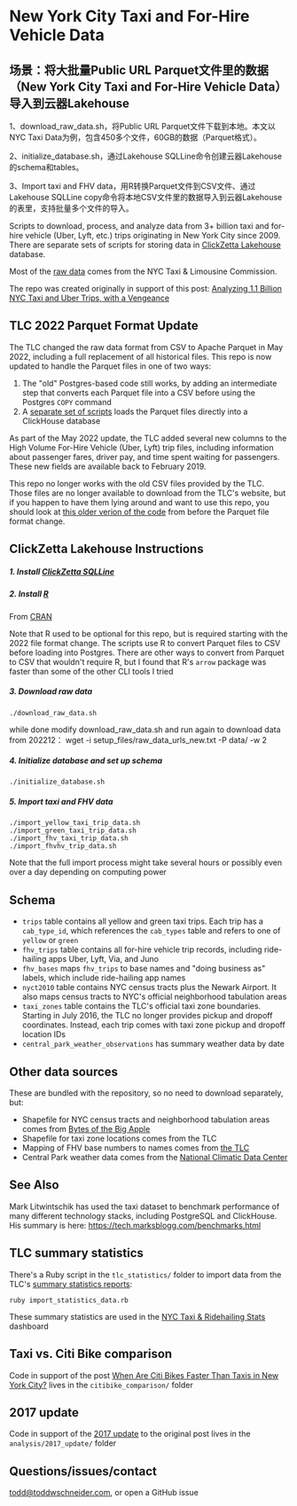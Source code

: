 # New York City Taxi and For-Hire Vehicle Data

## 场景：将大批量Public URL Parquet文件里的数据（New York City Taxi and For-Hire Vehicle Data）导入到云器Lakehouse
1、download_raw_data.sh，将Public URL Parquet文件下载到本地。本文以NYC Taxi Data为例，包含450多个文件，60GB的数据（Parquet格式）。

2、initialize_database.sh，通过Lakehouse SQLLine命令创建云器Lakehouse的schema和tables。

3、Import taxi and FHV data，用R转换Parquet文件到CSV文件、通过Lakehouse SQLLine copy命令将本地CSV文件里的数据导入到云器Lakehouse的表里，支持批量多个文件的导入。


Scripts to download, process, and analyze data from 3+ billion taxi and for-hire vehicle (Uber, Lyft, etc.) trips originating in New York City since 2009. There are separate sets of scripts for storing data in [ClickZetta Lakehouse](https://yunqi.tech/) database.

Most of the [raw data](https://www1.nyc.gov/site/tlc/about/tlc-trip-record-data.page) comes from the NYC Taxi & Limousine Commission.

The repo was created originally in support of this post: [Analyzing 1.1 Billion NYC Taxi and Uber Trips, with a Vengeance](https://toddwschneider.com/posts/analyzing-1-1-billion-nyc-taxi-and-uber-trips-with-a-vengeance/)

## TLC 2022 Parquet Format Update

The TLC changed the raw data format from CSV to Apache Parquet in May 2022, including a full replacement of all historical files. This repo is now updated to handle the Parquet files in one of two ways:

1. The "old" Postgres-based code still works, by adding an intermediate step that converts each Parquet file into a CSV before using the Postgres `COPY` command
2. A [separate set of scripts](https://github.com/toddwschneider/nyc-taxi-data/tree/master/clickhouse) loads the Parquet files directly into a ClickHouse database

As part of the May 2022 update, the TLC added several new columns to the High Volume For-Hire Vehicle (Uber, Lyft) trip files, including information about passenger fares, driver pay, and time spent waiting for passengers. These new fields are available back to February 2019.

This repo no longer works with the old CSV files provided by the TLC. Those files are no longer available to download from the TLC's website, but if you happen to have them lying around and want to use this repo, you should look at [this older verion of the code](https://github.com/toddwschneider/nyc-taxi-data/tree/2e805ab0f1bf362f890c6b6f227526c575f73b67) from before the Parquet file format change.

## ClickZetta Lakehouse Instructions

##### 1. Install [ClickZetta SQLLine](https://doc.clickzetta.com/zh-CN/connect-with-cli) 

##### 2. Install [R](https://www.r-project.org/)

From [CRAN](https://cloud.r-project.org/)

Note that R used to be optional for this repo, but is required starting with the 2022 file format change. The scripts use R to convert Parquet files to CSV before loading into Postgres. There are other ways to convert from Parquet to CSV that wouldn't require R, but I found that R's `arrow` package was faster than some of the other CLI tools I tried

##### 3. Download raw data

`./download_raw_data.sh`

while done modify download_raw_data.sh and run again to download data from 202212：
wget -i setup_files/raw_data_urls_new.txt -P data/ -w 2

##### 4. Initialize database and set up schema

`./initialize_database.sh`

##### 5. Import taxi and FHV data

`./import_yellow_taxi_trip_data.sh`
<br>
`./import_green_taxi_trip_data.sh`
<br>
`./import_fhv_taxi_trip_data.sh`
<br>
`./import_fhvhv_trip_data.sh`

Note that the full import process might take several hours or possibly even over a day depending on computing power

## Schema

- `trips` table contains all yellow and green taxi trips. Each trip has a `cab_type_id`, which references the `cab_types` table and refers to one of `yellow` or `green`
- `fhv_trips` table contains all for-hire vehicle trip records, including ride-hailing apps Uber, Lyft, Via, and Juno
- `fhv_bases` maps `fhv_trips` to base names and "doing business as" labels, which include ride-hailing app names
- `nyct2010` table contains NYC census tracts plus the Newark Airport. It also maps census tracts to NYC's official neighborhood tabulation areas
- `taxi_zones` table contains the TLC's official taxi zone boundaries. Starting in July 2016, the TLC no longer provides pickup and dropoff coordinates. Instead, each trip comes with taxi zone pickup and dropoff location IDs
- `central_park_weather_observations` has summary weather data by date

## Other data sources

These are bundled with the repository, so no need to download separately, but:

- Shapefile for NYC census tracts and neighborhood tabulation areas comes from [Bytes of the Big Apple](https://www1.nyc.gov/site/planning/data-maps/open-data/districts-download-metadata.page)
- Shapefile for taxi zone locations comes from the TLC
- Mapping of FHV base numbers to names comes from [the TLC](https://data.cityofnewyork.us/Transportation/FHV-Base-Aggregate-Report/2v9c-2k7f)
- Central Park weather data comes from the [National Climatic Data Center](https://www.ncdc.noaa.gov/cdo-web/datasets/GHCND/stations/GHCND:USW00094728/detail)

## See Also

Mark Litwintschik has used the taxi dataset to benchmark performance of many different technology stacks, including PostgreSQL and ClickHouse. His summary is here: https://tech.marksblogg.com/benchmarks.html

## TLC summary statistics

There's a Ruby script in the `tlc_statistics/` folder to import data from the TLC's [summary statistics reports](https://www1.nyc.gov/site/tlc/about/aggregated-reports.page):

`ruby import_statistics_data.rb`

These summary statistics are used in the [NYC Taxi & Ridehailing Stats](https://toddwschneider.com/dashboards/nyc-taxi-ridehailing-uber-lyft-data/) dashboard

## Taxi vs. Citi Bike comparison

Code in support of the post [When Are Citi Bikes Faster Than Taxis in New York City?](https://toddwschneider.com/posts/taxi-vs-citi-bike-nyc/) lives in the `citibike_comparison/` folder

## 2017 update

Code in support of the [2017 update](https://toddwschneider.com/posts/analyzing-1-1-billion-nyc-taxi-and-uber-trips-with-a-vengeance/#update-2017) to the original post lives in the `analysis/2017_update/` folder

## Questions/issues/contact

todd@toddwschneider.com, or open a GitHub issue
